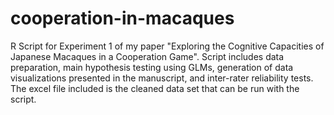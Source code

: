 # cooperation-in-macaques
R Script for Experiment 1 of my paper "Exploring the Cognitive Capacities of Japanese Macaques in a Cooperation Game". 
Script includes data preparation, main hypothesis testing using GLMs, generation of data visualizations presented in the manuscript, and inter-rater reliability tests. 
The excel file included is the cleaned data set that can be run with the script.
